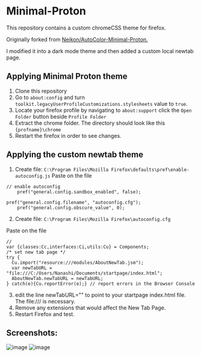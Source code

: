 # Minimal-Proton

This repository contains a custom chromeCSS theme for firefox.

Originally forked from [Neikon/AutoColor-Minimal-Proton.](https://github.com/Neikon/AutoColor-Minimal-Proton) 

I modified it into a dark mode theme and then added a custom local newtab page.

## Applying Minimal Proton theme
1. Clone this repository
2. Go to `about:config` and turn `toolkit.legacyUserProfileCustomizations.stylesheets` value to `true`.
3. Locate your firefox profile by navigating to `about:support` click the `Open Folder` button beside `Profile Folder` 
5. Extract the chrome folder. The directory should look like this `{profname}\chrome`
6. Restart the firefox in order to see changes.

## Applying the custom newtab theme
 1. Create file: `C:\Program Files\Mozilla Firefox\defaults\pref\enable-autoconfig.js`
Paste on the file
```
// enable autoconfig
    pref("general.config.sandbox_enabled", false);

pref("general.config.filename", "autoconfig.cfg");
    pref("general.config.obscure_value", 0);
 ```

2) Create file: `C:\Program Files\Mozilla Firefox\autoconfig.cfg`

Paste on the file
```
//
var {classes:Cc,interfaces:Ci,utils:Cu} = Components;
/* set new tab page */
try {
  Cu.import("resource:///modules/AboutNewTab.jsm");
  var newTabURL = "file:///C:/Users/Nanashi/Documents/startpage/index.html";
  AboutNewTab.newTabURL = newTabURL;
} catch(e){Cu.reportError(e);} // report errors in the Browser Console
```
3) edit the line newTabURL="" to point to your startpage index.html file. The file:/// is necessary.
4) Remove any extensions that would affect the New Tab Page.
5) Restart Firefox and test.

## Screenshots: 
![image](https://user-images.githubusercontent.com/65537922/179061497-160bfc2f-f917-477d-a82a-9277ea32a338.png)
![image](https://user-images.githubusercontent.com/65537922/179061604-c1b2fa86-4c62-4206-98b5-daf57b66c078.png)

